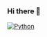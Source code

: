 ### Hi there 👋
[![Python](https://img.shields.io/badge/Python-yellow?style=for-the-badge&logo=python&logoColor=white&labelColor=101010)]()

